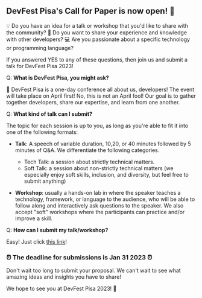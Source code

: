## **DevFest Pisa's Call for Paper is now open! 🎉**

💡 Do you have an idea for a talk or workshop that you'd like to share with the community? 👤 Do you want to share your experience and knowledge with other developers? 💻 Are you passionate about a specific technology or programming language?

If you answered YES to any of these questions, then join us and submit a talk for DevFest Pisa 2023!

Q: **What is DevFest Pisa, you might ask?**

📅 DevFest Pisa is a one-day conference all about us, developers! The event will take place on April first! No, this is not an April fool! Our goal is to gather together developers, share our expertise, and learn from one another.

Q: **What kind of talk can I submit?**

The topic for each session is up to you, as long as you're able to fit it into one of the following formats:

- **Talk**: A speech of variable duration, 10,20, or 40 minutes followed by 5 minutes of Q&A. We differentiate the following categories.

  - Tech Talk: a session about strictly technical matters.
  - Soft Talk: a session about non-strictly technical matters (we especially enjoy soft skills, inclusion, and diversity, but feel free to submit anything)

- **Workshop**: usually a hands-on lab in where the speaker teaches a technology, framework, or language to the audience, who will be able to follow along and interactively ask questions to the speaker. We also accept "soft" workshops where the participants can practice and/or improve a skill.

Q: **How can I submit my talk/workshop?**

Easy! Just click [this link](https://sessionize.com/devfest-pisa-2023)!

### ⏰ The deadline for submissions is Jan 31 2023 ⏰

Don't wait too long to submit your proposal. We can't wait to see what amazing ideas and insights you have to share!

We hope to see you at DevFest Pisa 2023! 🤗
